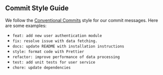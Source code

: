 ## Commit Style Guide
We follow the [Conventional Commits](https://www.conventionalcommits.org/en/v1.0.0/) style for our commit messages. Here are some examples:
- `feat: add new user authentication module`
- `fix: resolve issue with data fetching.`
- `docs: update README with installation instructions`
- `style: format code with Prettier`
- `refactor: improve performance of data processing`
- `test: add unit tests for user service`
- `chore: update dependencies`